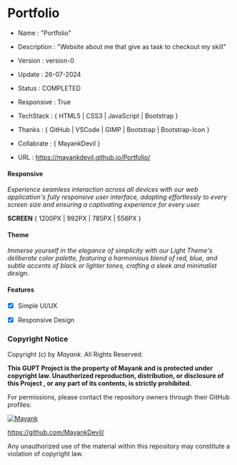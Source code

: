 
# Portfolio

- Name : "Portfolio"

- Description : "Website about me that give as task to checkout my skill"

- Version : version-0

- Update : 26-07-2024

- Status : COMPLETED

- Responsive : True

- TechStack : { HTML5 | CSS3 | JavaScript | Bootstrap }

- Thanks : { GitHub | VSCode | GIMP | Bootstrap | Bootstrap-Icon }

- Collabrate : { MayankDevil }

- URL : https://mayankdevil.github.io/Portfolio/

#### Responsive

_Experience seamless interaction across all devices with our web application's fully responsive user interface, adapting effortlessly to every screen size and ensuring a captivating experience for every user._

  **SCREEN** { 1200PX | 992PX | 785PX | 556PX }

#### Theme

_Immerse yourself in the elegance of simplicity with our Light Theme's deliberate color palette, featuring a harmonious blend of red, blue, and subtle accents of black or lighter tones, crafting a sleek and minimalist design._

#### Features

 - [x] Simple UI/UX
 
 - [x] Responsive Design

### Copyright Notice

Copyright (c) by _Mayank_. All Rights Reserved.

__This GUPT Project is the property of Mayank and is protected under copyright law. Unauthorized reproduction, distribution, or disclosure of this Project , or any part of its contents, is strictly prohibited.__

For permissions, please contact the repository owners through their GitHub profiles:

[![Mayank](https://img.shields.io/badge/MayankDevil-FF0000?style=for-the-badge&logo=github&logoColor=white)](https://mayankdevil.github.io/MayankDevil/)

https://github.com/MayankDevil/

Any unauthorized use of the material within this repository may constitute a violation of copyright law.


